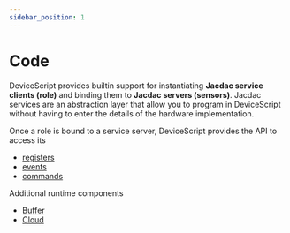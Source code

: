 ```yaml
---
sidebar_position: 1
---
```


# Code

DeviceScript provides builtin support for instantiating **Jacdac service clients (role)**
and binding them to **Jacdac servers (sensors)**. Jacdac services are an abstraction layer that allow you to program in DeviceScript without having to enter the details of the hardware implementation.

Once a role is bound to a service server, DeviceScript provides the API to access its

-   [registers](/api/core/registers)
-   [events](/api/core/events)
-   [commands](/api/core/commands)

Additional runtime components

-   [Buffer](/api/core/buffers)
-   [Cloud](/api/core/cloud)
